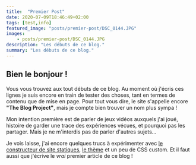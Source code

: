 ```yaml
---
title:  "Premier Post"
date: 2020-07-09T18:46:49+02:00
tags: [test,info]
featured_image: "posts/premier-post/DSC_0144.JPG"
images:
    - posts/premier-post/DSC_0144.JPG
description: "Les débuts de ce blog."
summary: "Les débuts de ce blog."
---
```


## Bien le bonjour !

Vous vous trouvez aux tout débuts de ce blog. Au moment où j'écris ces lignes je suis encore en train de tester des choses, tant en termes de contenu que de mise en page.
Pour tout vous dire, le site s'appelle encore **"The Blog Project"**, mais je compte bien trouver un nom plus sympa !

Mon intention première est de parler de jeux vidéos auxquels j'ai joué, histoire de garder une trace des expériences vécues, et pourquoi pas les partager.
Mais je ne m'interdis pas de parler d'autres sujets...

Je vois laisse, j'ai encore quelques trucs à expérimenter avec [le constructeur de site statiques](https://gohugo.io/), [le thème](https://github.com/theNewDynamic/gohugo-theme-ananke) et un peu de CSS custom. Et il faut aussi que j'écrive le *vrai* premier article de ce blog !

